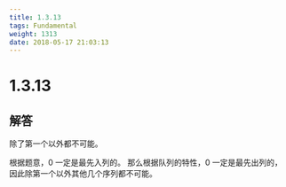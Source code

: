 ```yaml
---
title: 1.3.13
tags: Fundamental
weight: 1313
date: 2018-05-17 21:03:13
---
```


# 1.3.13


## 解答

除了第一个以外都不可能。

根据题意，0 一定是最先入列的。 
那么根据队列的特性，0 一定是最先出列的，因此除第一个以外其他几个序列都不可能。
